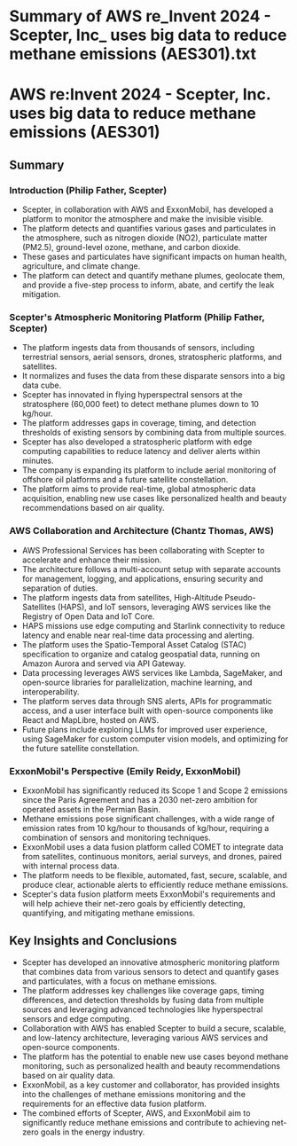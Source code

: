 # Summary of AWS re_Invent 2024 - Scepter, Inc_ uses big data to reduce methane emissions (AES301).txt

# AWS re:Invent 2024 - Scepter, Inc. uses big data to reduce methane emissions (AES301)

## Summary

### Introduction (Philip Father, Scepter)

- Scepter, in collaboration with AWS and ExxonMobil, has developed a platform to monitor the atmosphere and make the invisible visible.
- The platform detects and quantifies various gases and particulates in the atmosphere, such as nitrogen dioxide (NO2), particulate matter (PM2.5), ground-level ozone, methane, and carbon dioxide.
- These gases and particulates have significant impacts on human health, agriculture, and climate change.
- The platform can detect and quantify methane plumes, geolocate them, and provide a five-step process to inform, abate, and certify the leak mitigation.

### Scepter's Atmospheric Monitoring Platform (Philip Father, Scepter)

- The platform ingests data from thousands of sensors, including terrestrial sensors, aerial sensors, drones, stratospheric platforms, and satellites.
- It normalizes and fuses the data from these disparate sensors into a big data cube.
- Scepter has innovated in flying hyperspectral sensors at the stratosphere (60,000 feet) to detect methane plumes down to 10 kg/hour.
- The platform addresses gaps in coverage, timing, and detection thresholds of existing sensors by combining data from multiple sources.
- Scepter has also developed a stratospheric platform with edge computing capabilities to reduce latency and deliver alerts within minutes.
- The company is expanding its platform to include aerial monitoring of offshore oil platforms and a future satellite constellation.
- The platform aims to provide real-time, global atmospheric data acquisition, enabling new use cases like personalized health and beauty recommendations based on air quality.

### AWS Collaboration and Architecture (Chantz Thomas, AWS)

- AWS Professional Services has been collaborating with Scepter to accelerate and enhance their mission.
- The architecture follows a multi-account setup with separate accounts for management, logging, and applications, ensuring security and separation of duties.
- The platform ingests data from satellites, High-Altitude Pseudo-Satellites (HAPS), and IoT sensors, leveraging AWS services like the Registry of Open Data and IoT Core.
- HAPS missions use edge computing and Starlink connectivity to reduce latency and enable near real-time data processing and alerting.
- The platform uses the Spatio-Temporal Asset Catalog (STAC) specification to organize and catalog geospatial data, running on Amazon Aurora and served via API Gateway.
- Data processing leverages AWS services like Lambda, SageMaker, and open-source libraries for parallelization, machine learning, and interoperability.
- The platform serves data through SNS alerts, APIs for programmatic access, and a user interface built with open-source components like React and MapLibre, hosted on AWS.
- Future plans include exploring LLMs for improved user experience, using SageMaker for custom computer vision models, and optimizing for the future satellite constellation.

### ExxonMobil's Perspective (Emily Reidy, ExxonMobil)

- ExxonMobil has significantly reduced its Scope 1 and Scope 2 emissions since the Paris Agreement and has a 2030 net-zero ambition for operated assets in the Permian Basin.
- Methane emissions pose significant challenges, with a wide range of emission rates from 10 kg/hour to thousands of kg/hour, requiring a combination of sensors and monitoring techniques.
- ExxonMobil uses a data fusion platform called COMET to integrate data from satellites, continuous monitors, aerial surveys, and drones, paired with internal process data.
- The platform needs to be flexible, automated, fast, secure, scalable, and produce clear, actionable alerts to efficiently reduce methane emissions.
- Scepter's data fusion platform meets ExxonMobil's requirements and will help achieve their net-zero goals by efficiently detecting, quantifying, and mitigating methane emissions.

## Key Insights and Conclusions

- Scepter has developed an innovative atmospheric monitoring platform that combines data from various sensors to detect and quantify gases and particulates, with a focus on methane emissions.
- The platform addresses key challenges like coverage gaps, timing differences, and detection thresholds by fusing data from multiple sources and leveraging advanced technologies like hyperspectral sensors and edge computing.
- Collaboration with AWS has enabled Scepter to build a secure, scalable, and low-latency architecture, leveraging various AWS services and open-source components.
- The platform has the potential to enable new use cases beyond methane monitoring, such as personalized health and beauty recommendations based on air quality data.
- ExxonMobil, as a key customer and collaborator, has provided insights into the challenges of methane emissions monitoring and the requirements for an effective data fusion platform.
- The combined efforts of Scepter, AWS, and ExxonMobil aim to significantly reduce methane emissions and contribute to achieving net-zero goals in the energy industry.